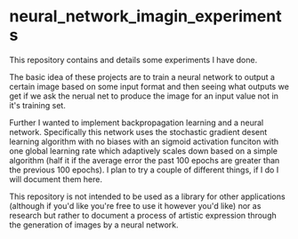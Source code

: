 # neural_network_imagin_experiments
This repository contains and details some experiments I have done. 

The basic idea of these projects are to train a neural network to output a certain image based on some input format and then seeing what outputs we get if we ask the nerual net to produce the image for an input value not in it's training set. 

Further I wanted to implement backpropagation learning and a neural network. Specifically this network uses the stochastic gradient desent learning algorithm with no biases with an sigmoid activation funciton with one global learning rate which adaptively scales down based on a simple algorithm (half it if the average error the past 100 epochs are greater than the previous 100 epochs). I plan to try a couple of different things, if I do I will document them here. 

This repository is not intended to be used as a library for other applications (although if you'd like you're free to use it however you'd like) nor as research but rather to document a process of artistic expression through the generation of images by a neural network. 
